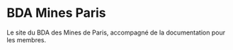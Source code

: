 # BDA Mines Paris

Le site du BDA des Mines de Paris, accompagné de la documentation pour les membres.
